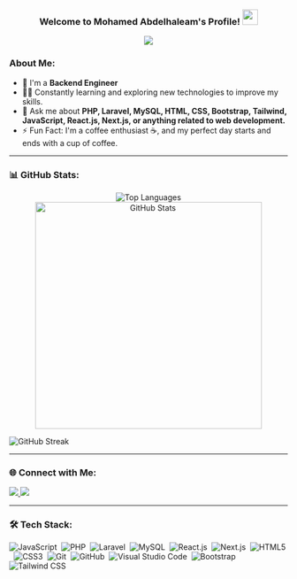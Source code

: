 <h3 align="center">
  Welcome to Mohamed Abdelhaleam's Profile!
  <img src="https://media.giphy.com/media/hvRJCLFzcasrR4ia7z/giphy.gif" width="28">
</h3>

<!-- Typing SVG by DenverCoder1 - https://github.com/DenverCoder1/readme-typing-svg -->
<p align="center">
  <a href="https://github.com/DenverCoder1/readme-typing-svg">
    <img src="https://readme-typing-svg.herokuapp.com/?lines=Backend%20Developer;Always%20learning%20new%20things&font=Fira%20Code&center=true&width=440&height=45&color=f75c7e&vCenter=true&size=22">
  </a>
</p>

### About Me:
- 🏢 I'm a **Backend Engineer**
- 👨‍💻 Constantly learning and exploring new technologies to improve my skills.
- 💬 Ask me about **PHP, Laravel, MySQL, HTML, CSS, Bootstrap, Tailwind, JavaScript, React.js, Next.js, or anything related to web development.**
- ⚡ Fun Fact: I'm a coffee enthusiast ☕, and my perfect day starts and ends with a cup of coffee.

---

### 📊 GitHub Stats:
<p align="center">
  <img src="https://github-readme-stats.vercel.app/api/top-langs?username=mohamedabdelhaleam&show_icons=true&locale=en&layout=compact&theme=chartreuse-dark" alt="Top Languages"/>
  <img src="https://github-readme-stats.vercel.app/api?username=mohamedabdelhaleam&show_icons=true&locale=en&theme=chartreuse-dark" alt="GitHub Stats" width="410" />
</p>

![GitHub Streak](https://github-readme-streak-stats.herokuapp.com/?user=mohamedabdelhaleam&theme=chartreuse-dark)

---

### 🌐 Connect with Me:
<a href="https://www.linkedin.com/in/mohamed-abdelhaleam-4a0137201/" target="_blank">
  <img src="https://img.shields.io/badge/-LinkedIn-0077B5?style=for-the-badge&logo=Linkedin&logoColor=white"/>
</a>
<a href="https://www.facebook.com/engmohamedabdelhaleam/" target="_blank">
  <img src="https://img.shields.io/badge/-Facebook-1877F2?style=for-the-badge&logo=Facebook&logoColor=white"/>
</a>

---

### 🛠 Tech Stack:
![JavaScript](https://img.shields.io/badge/-JavaScript-05122A?style=flat&logo=javascript)&nbsp;
![PHP](https://img.shields.io/badge/-PHP-05122A?style=flat&logo=php)&nbsp;
![Laravel](https://img.shields.io/badge/-Laravel-05122A?style=flat&logo=laravel)&nbsp;
![MySQL](https://img.shields.io/badge/-MySQL-05122A?style=flat&logo=mysql)&nbsp;
![React.js](https://img.shields.io/badge/-React-05122A?style=flat&logo=react)&nbsp;
![Next.js](https://img.shields.io/badge/-Next.js-05122A?style=flat&logo=next.js)&nbsp;
![HTML5](https://img.shields.io/badge/-HTML5-05122A?style=flat&logo=html5)&nbsp;
![CSS3](https://img.shields.io/badge/-CSS3-05122A?style=flat&logo=css3&logoColor=1572B6)&nbsp;
![Git](https://img.shields.io/badge/-Git-05122A?style=flat&logo=git)&nbsp;
![GitHub](https://img.shields.io/badge/-GitHub-05122A?style=flat&logo=github)&nbsp;
![Visual Studio Code](https://img.shields.io/badge/-VS%20Code-05122A?style=flat&logo=visual-studio-code&logoColor=007ACC)&nbsp;
![Bootstrap](https://img.shields.io/badge/-Bootstrap-05122A?style=flat&logo=bootstrap)&nbsp;
![Tailwind CSS](https://img.shields.io/badge/-Tailwind-05122A?style=flat&logo=tailwind-css)&nbsp;
